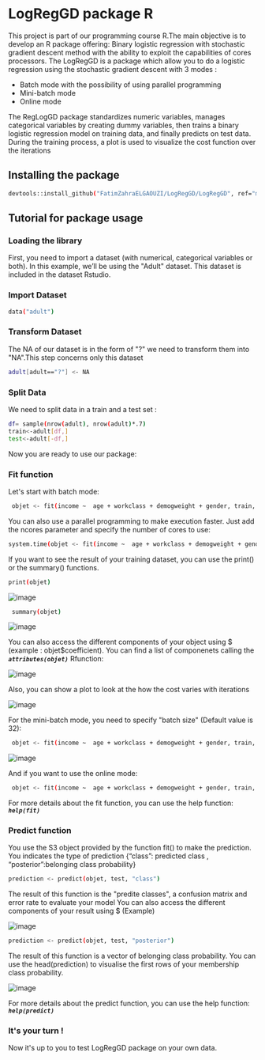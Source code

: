 
LogRegGD package R
===================
<p>This project is part of our programming course R.The main objective is to develop an R package offering: Binary logistic regression with stochastic gradient descent method with the ability to exploit the capabilities of cores processors.
The LogRegGD is a package which allow you to do a logistic regression using the stochastic gradient descent with 3 modes :
<ul>
  <li>Batch mode with the possibility of using parallel programming</li>
  <li>Mini-batch mode</li>
  <li>Online mode</li>
 </ul>
The RegLogGD package standardizes numeric variables, manages categorical variables by creating dummy variables, then trains a binary logistic regression model on training data, and finally predicts on test data.
During the training process, a plot is used to visualize the cost function over the iterations  </p>

Installing the package
----------------------
 ```sh 
 devtools::install_github("FatimZahraELGAOUZI/LogRegGD/LogRegGD", ref="main" )
 ```

Tutorial for package usage
--------------------------

### Loading the library

<p>First, you need to import a dataset (with numerical, categorical
variables or both). In this example, we’ll be using the "Adult"
dataset. This dataset is included in the dataset Rstudio. </p>

###  Import Dataset

```sh
data("adult")
```
###  Transform Dataset 
The NA of our dataset is in the form of "?" we need to transform them into "NA".This step concerns only this dataset
 ```sh 
 adult[adult=="?"] <- NA
 ```
### Split Data  
We need to split data in a train and a test set :  
```sh 
df= sample(nrow(adult), nrow(adult)*.7)
train<-adult[df,]
test<-adult[-df,]
```
Now you are ready to use our package: 
### Fit function 
Let's start with batch mode:
```sh 
 objet <- fit(income ~  age + workclass + demogweight + gender, train, mode="batch", eta = 0.3, max_iter = 500, tol = 1e-3)
 ```
 You can also use a parallel programming to make execution faster. Just add the ncores parameter and specify the number of cores to use:
 ```sh 
 system.time(objet <- fit(income ~  age + workclass + demogweight + gender, train, mode="batch",eta = 0.3, max_iter = 500, tol = 1e-3, ncores = 3))
 ```
 If you want to see the result of your training dataset, you can use the print() or the summary() functions.
 ```sh 
 print(objet)
  ```
 ![image](https://user-images.githubusercontent.com/92757617/143952246-8e9f9773-ca7c-4beb-93b6-d742489de1c8.png)

 ```sh 
  summary(objet)
  ```
![image](https://user-images.githubusercontent.com/92757617/143952367-d7e8ae56-77bf-479a-a3c8-7f12f6a0e5f5.png)

You can also access the different components of your object using $ (example : objet$coefficient). You can find a list of componenets calling the  **_`attributes(objet)`_** Rfunction:
 
![image](https://user-images.githubusercontent.com/92757617/143952583-15234094-8b6c-49a2-a230-764e093febc2.png)

 Also, you can show a plot to look at the how the cost varies with iterations
 
 ![image](https://user-images.githubusercontent.com/92757617/143952619-70fecce5-ccd2-4f4b-9682-1c8d825717e9.png)

 For the mini-batch mode, you need to specify "batch size" (Default value is 32):
```sh 
 objet <- fit(income ~  age + workclass + demogweight + gender, train, mode="mini-batch", batch_size = 32, eta = 0.3, max_iter = 500, tol = 1e-3)
 ```
 ![image](https://user-images.githubusercontent.com/92757617/143952676-8a5e68f7-c777-463b-ba35-b1dc63e45eb1.png)

 And if you want to use the online mode:
```sh 
 objet <- fit(income ~  age + workclass + demogweight + gender, train, mode="online", eta = 0.3, max_iter = 500, tol = 1e-3)
 ```
 For more details about the fit function, you can use the help function: **_`help(fit)`_**
 
 ### Predict function 
 
You use the S3 object provided by the function fit() to make the prediction. You indicates the type of prediction {“class”: predicted class , “posterior”:belonging class probability}

```sh 
prediction <- predict(objet, test, "class")
 ```
The result of this function is the "predite classes", a confusion matrix and error rate to evaluate your model
You can also access the different components of your result using $ (Example)

![image](https://user-images.githubusercontent.com/92757617/143952872-7a53b558-b19d-4b03-9bef-85bf995ec1d9.png)

```sh 
prediction <- predict(objet, test, "posterior")
 ```
The result of this function is a vector of belonging class probability. You can use the head(prediction) to visualise the first rows of your membership class probability.

![image](https://user-images.githubusercontent.com/92757617/143953026-2e67051c-2e2d-4b61-a7ed-3c340d9cc6dc.png)

For more details about the predict function, you can use the help function: **_`help(predict)`_**
### It's your turn !
Now it's up to you to test LogRegGD package on your own data.

